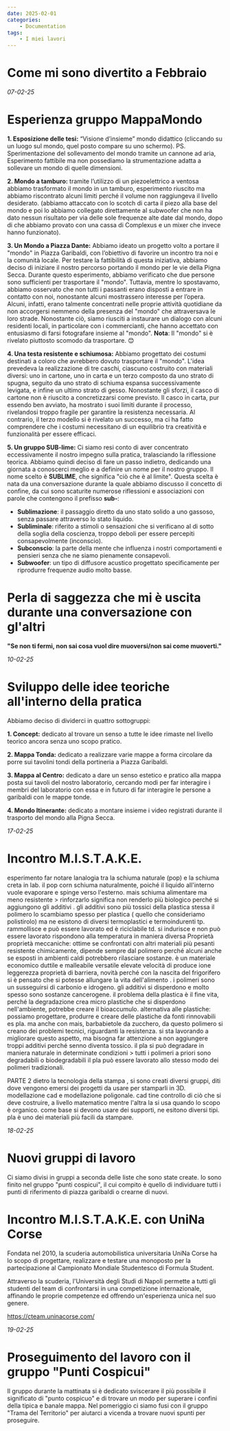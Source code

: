 ```yaml
---
date: 2025-02-01
categories:
    - Documentation
tags:
    - I miei lavori
---
```


# Come mi sono divertito a Febbraio

*07-02-25*

# Esperienza gruppo MappaMondo

**1.	Esposizione delle tesi:** “Visione d’insieme” mondo didattico (cliccando su un luogo sul mondo, quel posto compare su uno schermo). PS. Sperimentazione del sollevamento del mondo tramite un cannone ad aria, Esperimento fattibile ma non possediamo la strumentazione adatta a sollevare un mondo di quelle dimensioni.

**2.	Mondo a tamburo:** tramite l’utilizzo di un piezoelettrico a ventosa abbiamo trasformato il mondo in un tamburo, esperimento riuscito ma abbiamo riscontrato alcuni limiti perché il volume non raggiungeva il livello desiderato. (abbiamo attaccato con lo scotch di carta il piezo alla base del mondo e poi lo abbiamo collegato direttamente al subwoofer che non ha dato nessun risultato per via delle sole frequenze alte date dal mondo, dopo di che abbiamo provato con una cassa di Complexus e un mixer che invece hanno funzionato).

**3. Un Mondo a Piazza Dante:** Abbiamo ideato un progetto volto a portare il "mondo" in Piazza Garibaldi, con l’obiettivo di favorire un incontro tra noi e la comunità locale. Per testare la fattibilità di questa iniziativa, abbiamo deciso di iniziare il nostro percorso portando il mondo per le vie della Pigna Secca. Durante questo esperimento, abbiamo verificato che due persone sono sufficienti per trasportare il "mondo". Tuttavia, mentre lo spostavamo, abbiamo osservato che non tutti i passanti erano disposti a entrare in contatto con noi, nonostante alcuni mostrassero interesse per l’opera. Alcuni, infatti, erano talmente concentrati nelle proprie attività quotidiane da non accorgersi nemmeno della presenza del "mondo" che attraversava le loro strade. Nonostante ciò, siamo riusciti a instaurare un dialogo con alcuni residenti locali, in particolare con i commercianti, che hanno accettato con entusiasmo di farsi fotografare insieme al "mondo". **Nota**: Il "mondo" si è rivelato piuttosto scomodo da trasportare. 😊

**4. Una testa resistente e schiumosa:** Abbiamo progettato dei costumi destinati a coloro che avrebbero dovuto trasportare il "mondo". L'idea prevedeva la realizzazione di tre caschi, ciascuno costruito con materiali diversi: uno in cartone, uno in carta e un terzo composto da uno strato di spugna, seguito da uno strato di schiuma espansa successivamente levigata, e infine un ultimo strato di gesso. Nonostante gli sforzi, il casco di cartone non è riuscito a concretizzarsi come previsto. Il casco in carta, pur essendo ben avviato, ha mostrato i suoi limiti durante il processo, rivelandosi troppo fragile per garantire la resistenza necessaria. Al contrario, il terzo modello si è rivelato un successo, ma ci ha fatto comprendere che i costumi necessitano di un equilibrio tra creatività e funzionalità per essere efficaci.

**5. Un gruppo SUB-lime:** Ci siamo resi conto di aver concentrato eccessivamente il nostro impegno sulla pratica, tralasciando la riflessione teorica. Abbiamo quindi deciso di fare un passo indietro, dedicando una giornata a conoscerci meglio e a definire un nome per il nostro gruppo. Il nome scelto è **SUBLIME**, che significa "ciò che è al limite". Questa scelta è nata da una conversazione durante la quale abbiamo discusso il concetto di confine, da cui sono scaturite numerose riflessioni e associazioni con parole che contengono il prefisso **sub-**:  
- **Sublimazione**: il passaggio diretto da uno stato solido a uno gassoso, senza passare attraverso lo stato liquido.  
- **Subliminale**: riferito a stimoli o sensazioni che si verificano al di sotto della soglia della coscienza, troppo deboli per essere percepiti consapevolmente (inconscio).  
- **Subconscio**: la parte della mente che influenza i nostri comportamenti e pensieri senza che ne siamo pienamente consapevoli.  
- **Subwoofer**: un tipo di diffusore acustico progettato specificamente per riprodurre frequenze audio molto basse.

# Perla di saggezza che mi è uscita durante una conversazione con gl'altri

**"Se non ti fermi, non sai cosa vuol dire muoversi/non sai come muoverti."**


*10-02-25*

# Sviluppo delle idee teoriche all'interno della pratica

Abbiamo deciso di dividerci in quattro sottogruppi:

**1. Concept:** dedicato al trovare un senso a tutte le idee rimaste nel livello teorico ancora senza uno scopo pratico.

**2. Mappa Tonda:** dedicato a realizzare varie mappe a forma circolare da porre sui tavolini tondi della portineria a Piazza Garibaldi.

**3. Mappa al Centro:** dedicato a dare un senso estetico e pratico alla mappa posta sui tavoli del nostro laboratorio, cercando modi per far interagire i membri del laboratorio con essa e in futuro di far interagire le persone a garibaldi con le mappe tonde.

**4. Mondo Itinerante:** dedicato a montare insieme i video registrati durante il trasporto del mondo alla Pigna Secca.


*17-02-25*

# Incontro M.I.S.T.A.K.E.

esperimento far notare lanalogia tra la schiuma naturale (pop) e la schiuma creta in lab.
il pop corn schiuma naturalmente, poiché il liquido all'interno vuole evaporare e spinge verso l'esterno.
mais schiuma alimentare ma meno resistente > rinforzarlo significa non renderlo più biologico perché si aggiungono gli additivi .
gli additivi sono più tossici della plastica stessa 
il polimero lo scambiamo spesso per plastica ( quello che consideriamo polistirolo) ma ne esistono di diversi
termoplastici e termoindurenti
tp. rammollisce e può essere lavorato ed è riciclabile
td. si indurisce e non può essere lavorato
rispondono alla temperatura in maniera diversa
Proprietà
proprietà meccaniche: ottime se confrontati con altri materiali più pesanti 
resistente chimicamente, dipende sempre dal polimero perché alcuni anche se esposti in ambienti caldi potrebbero rilasciare sostanze.
è un materiale economico
duttile e malleabile
versatile
elevate velocità di produce ione
leggerezza
proprietà di barriera, novità perché con la nascita del frigorifero si è pensato che si potesse allungare la vita dell'alimento .
i polimeri sono un susseguirsi di carbonio e idrogeno.
gli additivi si disperdono e molto spesso sono sostanze cancerogene.
 il problema della plastica è il fine vita, perché la degradazione crea micro plastiche che si disperdono nell'ambiente, potrebbe creare il bioaccumulo.
alternativa alle plastiche: possiamo progettare, produrre e creare delle plastiche da fonti rinnovabili es pla. ma anche con mais, barbabietole da zucchero, da questo polimero si creano dei problemi tecnici, riguardanti la resistenza. si sta lavorando a migliorare questo aspetto, ma bisogna far attenzione a non aggiungere troppi additivi perché senno diventa tossico.
il pla si può degradare in maniera naturale in determinate condizioni > tutti i polimeri a priori sono degradabili o biodegradabili
il pla può essere lavorato allo stesso modo dei polimeri tradizionali.
                             


PARTE 2
dietro la tecnologia della stampa , si sono creati diversi gruppi, diti dove vengono emersi dei progetti da usare per stamparli in 3D.
modellazione cad e modellazione poligonale. cad tine controllo di ciò che si deve costruire, a livello matematico
mentre l'altra la si usa quando lo scopo è organico.
come base si devono usare dei supporti, ne esitono diversi tipi.
pla è uno dei materiali più facili da stampare.


*18-02-25*

# Nuovi gruppi di lavoro

Ci siamo divisi in gruppi a seconda delle liste che sono state create.
Io sono finito nel gruppo "punti cospicui", il cui compito è quello di individuare tutti i punti di riferimento di piazza garibaldi o crearne di nuovi.

# Incontro M.I.S.T.A.K.E. con UniNa Corse

Fondata nel 2010, la scuderia automobilistica universitaria UniNa Corse ha lo scopo di progettare, realizzare e testare una monoposto per la partecipazione al Campionato Mondiale Studentesco di Formula Student.

Attraverso la scuderia, l'Università degli Studi di Napoli permette a tutti gli studenti del team di confrontarsi in una competizione internazionale, affinando le proprie competenze ed offrendo un'esperienza unica nel suo genere.

https://cteam.uninacorse.com/ 


*19-02-25*

# Proseguimento del lavoro con il gruppo "Punti Cospicui"

Il gruppo durante la mattinata si è dedicato sviscerare il più possibile il significato di "punto cospicuo" e di trovare un modo per superare i confini della tipica e banale mappa.
Nel pomeriggio ci siamo fusi con il gruppo "Trama del Territorio" per aiutarci a vicenda a trovare nuovi spunti per proseguire.